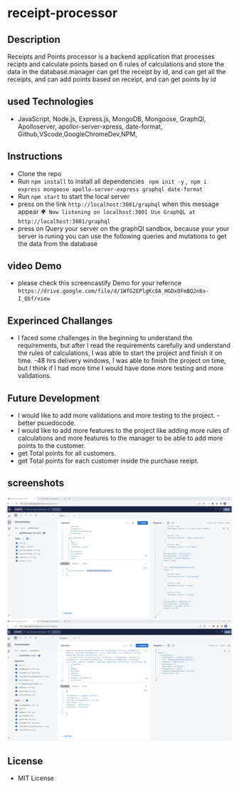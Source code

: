 # receipt-processor

## Description
Receipts and Points processor is a backend application that processes recipts and calculate points based on 6 rules of calculations and store the data in the database.manager can get the receipt by id, and can get all the receipts, and can add points based on receipt, and can get points by id

## used Technologies
- JavaScript, Node.js, Express.js, MongoDB, Mongoose, GraphQl, Apolloserver, apollor-server-xpress, date-format, Github,VScode,GoogleChromeDev,NPM, 

## Instructions
- Clone the repo
- Run `npm install` to install all dependencies ` npm init -y` ,` npm i express mongoose apollo-server-express graphql date-format`
- Run `npm start` to start the local server
- press on the link `http://localhost:3001/graphql` when this message appear
`🌍 Now listening on localhost:3001
Use GraphQL at http://localhost:3001/graphql`
- press on Query your server on the graphQl sandbox, because your your server is runing you can use the following queries and mutations to get the data from the database

## video Demo
- please check this screencastify Demo for your refernce
`https://drive.google.com/file/d/1WfG2EPlgKc8A_HGDxOFmBQ2n6x-I_Qbf/view`

## Experinced Challanges
- I faced some challenges in the beginning to understand the requirements, but after I read the requirements carefully and understand the rules of calculations, I was able to start the project and finish it on time.
-48 hrs delivery windows, I was able to finish the project on time, but I think if I had more time I would have done more testing and more validations.

## Future Development
- I would like to add more validations and more testing to the project.
-better psuedocode.
- I would like to add more features to the project like adding more rules of calculations and more features to the manager to be able to add more points to the customer.
- get Total points for all customers.
- get Total points for each customer inside the purchase reeipt.

## screenshots
![Getting Started](./assets/creatRecipt.png)
![Getting Started](./assets/totalPoints.png)


## License
- MIT License




